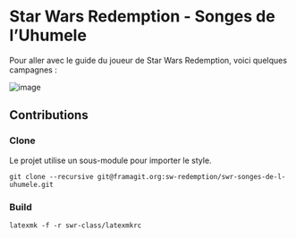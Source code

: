# Star Wars Redemption - Songes de l’Uhumele

Pour aller avec le guide du joueur de Star Wars Redemption, voici quelques campagnes :


![image](https://git.framasoft.org/sw-redemption/latex-swr-class/raw/master/_img/wtfpl-badge.png)

## Contributions
### Clone
Le projet utilise un sous-module pour importer le style.

```git clone --recursive git@framagit.org:sw-redemption/swr-songes-de-l-uhumele.git```

### Build
```latexmk -f -r swr-class/latexmkrc ```